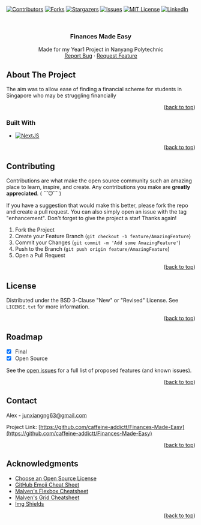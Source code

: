 <a name="readme-top"></a>



<!-- PROJECT SHIELDS -->
<!--
*** I'm using markdown "reference style" links for readability.
*** Reference links are enclosed in brackets [ ] instead of parentheses ( ).
*** See the bottom of this document for the declaration of the reference variables
*** for contributors-url, forks-url, etc. This is an optional, concise syntax you may use.
*** https://www.markdownguide.org/basic-syntax/#reference-style-links
-->
[![Contributors][contributors-shield]][contributors-url]
[![Forks][forks-shield]][forks-url]
[![Stargazers][stars-shield]][stars-url]
[![Issues][issues-shield]][issues-url]
[![MIT License][license-shield]][license-url]
[![LinkedIn][linkedin-shield]][linkedin-url]


<!-- PROJECT LOGO -->
<br />
<div align="center">
  <h3 align="center">Finances Made Easy</h3>

  <p align="center">
    Made for my Year1 Project in Nanyang Polytechnic
    <br />
    <a href="https://github.com/caffeine-addictt/picture-recognition-ai-test/issues">Report Bug</a>
    ·
    <a href="https://github.com/caffeine-addictt/picture-recognition-ai-test/issues">Request Feature</a>
  </p>
</div>



<!-- ABOUT THE PROJECT -->
## About The Project

The aim was to allow ease of finding a financial scheme for students in Singapore who may be struggling financially

<p align="right">(<a href="#readme-top">back to top</a>)</p>



### Built With

* [![NextJS][NextJS]][NextJS-url]

<p align="right">(<a href="#readme-top">back to top</a>)</p>



<!-- CONTRIBUTING -->
## Contributing

Contributions are what make the open source community such an amazing place to learn, inspire, and create. Any contributions you make are **greatly appreciated**. ( ˶ˆᗜˆ˵ )

If you have a suggestion that would make this better, please fork the repo and create a pull request. You can also simply open an issue with the tag "enhancement".
Don't forget to give the project a star! Thanks again!

1. Fork the Project
2. Create your Feature Branch (`git checkout -b feature/AmazingFeature`)
3. Commit your Changes (`git commit -m 'Add some AmazingFeature'`)
4. Push to the Branch (`git push origin feature/AmazingFeature`)
5. Open a Pull Request

<p align="right">(<a href="#readme-top">back to top</a>)</p>



<!-- LICENSE -->
## License

Distributed under the BSD 3-Clause "New" or "Revised" License. See `LICENSE.txt` for more information.

<p align="right">(<a href="#readme-top">back to top</a>)</p>

<!-- ROADMAP -->
## Roadmap

- [x] Final
- [x] Open Source

See the [open issues](https://github.com/caffeine-addictt/Finances-Made-Easy/issues) for a full list of proposed features (and known issues).

<p align="right">(<a href="#readme-top">back to top</a>)</p>



<!-- CONTACT -->
## Contact

Alex - junxiangng63@gmail.com

Project Link: [https://github.com/caffeine-addictt/Finances-Made-Easy](https://github.com/caffeine-addictt/Finances-Made-Easy)

<p align="right">(<a href="#readme-top">back to top</a>)</p>



<!-- ACKNOWLEDGMENTS -->
## Acknowledgments

* [Choose an Open Source License](https://choosealicense.com)
* [GitHub Emoji Cheat Sheet](https://www.webpagefx.com/tools/emoji-cheat-sheet)
* [Malven's Flexbox Cheatsheet](https://flexbox.malven.co/)
* [Malven's Grid Cheatsheet](https://grid.malven.co/)
* [Img Shields](https://shields.io)

<p align="right">(<a href="#readme-top">back to top</a>)</p>



<!-- MARKDOWN LINKS & IMAGES -->
<!-- https://www.markdownguide.org/basic-syntax/#reference-style-links -->
[contributors-shield]: https://img.shields.io/github/contributors/caffeine-addictt/picture-recognition-ai-test.svg?style=for-the-badge
[contributors-url]: https://github.com/caffeine-addictt/picture-recognition-ai-test/graphs/contributors
[forks-shield]: https://img.shields.io/github/forks/caffeine-addictt/picture-recognition-ai-test.svg?style=for-the-badge
[forks-url]: https://github.com/caffeine-addictt/picture-recognition-ai-test/network/members
[stars-shield]: https://img.shields.io/github/stars/caffeine-addictt/picture-recognition-ai-test.svg?style=for-the-badge
[stars-url]: https://github.com/caffeine-addictt/picture-recognition-ai-test/stargazers
[issues-shield]: https://img.shields.io/github/issues/caffeine-addictt/picture-recognition-ai-test.svg?style=for-the-badge
[issues-url]: https://github.com/caffeine-addictt/picture-recognition-ai-test/issues
[license-shield]: https://img.shields.io/github/license/caffeine-addictt/picture-recognition-ai-test.svg?style=for-the-badge
[license-url]: https://github.com/caffeine-addictt/picture-recognition-ai-test/blob/master/LICENSE.txt
[linkedin-shield]: https://img.shields.io/badge/-LinkedIn-black.svg?style=for-the-badge&logo=linkedin&colorB=555
[linkedin-url]: www.linkedin.com/in/ngjx
[NextJS]: https://img.shields.io/badge/next.js-000000?style=for-the-badge&logo=nextdotjs&logoColor=white
[NextJS-url]: https://nextjs.org
